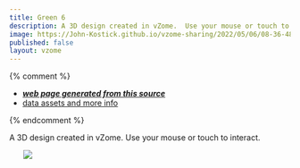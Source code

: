 ```yaml
---
title: Green 6
description: A 3D design created in vZome.  Use your mouse or touch to interact.
image: https://John-Kostick.github.io/vzome-sharing/2022/05/06/08-36-48-Green-6/Green-6.png
published: false
layout: vzome
---
```


{% comment %}
 - [***web page generated from this source***](<https://John-Kostick.github.io/vzome-sharing/2022/05/06/Green-6-08-36-48.html>)
 - [data assets and more info](<https://github.com/John-Kostick/vzome-sharing/tree/main/2022/05/06/08-36-48-Green-6/>)
 
{% endcomment %}

A 3D design created in vZome.  Use your mouse or touch to interact.

<vzome-viewer style="width: 87%; height: 60vh; margin: 5%"
       src="https://John-Kostick.github.io/vzome-sharing/2022/05/06/08-36-48-Green-6/Green-6.vZome" >
  <img src="https://John-Kostick.github.io/vzome-sharing/2022/05/06/08-36-48-Green-6/Green-6.png" />
</vzome-viewer>